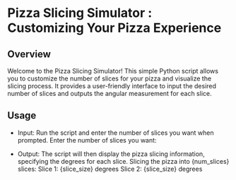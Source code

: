 # Pizza Slicing Simulator : Customizing Your Pizza Experience
## Overview
Welcome to the Pizza Slicing Simulator! This simple Python script allows you to customize the number of slices for your pizza and visualize the slicing process. It provides a user-friendly interface to input the desired number of slices and outputs the angular measurement for each slice.

## Usage
* Input: Run the script and enter the number of slices you want when prompted.
Enter the number of slices you want:

* Output: The script will then display the pizza slicing information, specifying the degrees for each slice.
Slicing the pizza into {num_slices} slices:
Slice 1: {slice_size} degrees
Slice 2: {slice_size} degrees
